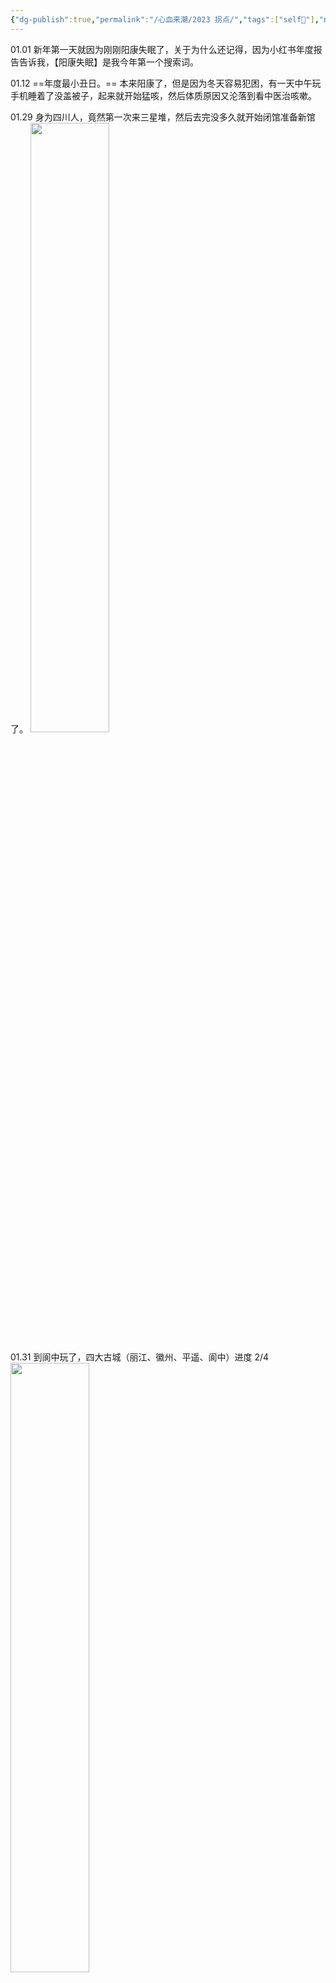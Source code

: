 ```yaml
---
{"dg-publish":true,"permalink":"/心血来潮/2023 拐点/","tags":["self👋"],"noteIcon":"1","created":"2023-12-13T23:24:47.962+08:00","updated":"2024-01-01T15:44:12.405+08:00"}
---
```


01.01
新年第一天就因为刚刚阳康失眠了，关于为什么还记得，因为小红书年度报告告诉我，【阳康失眠】是我今年第一个搜索词。

01.12
==年度最小丑日。==
本来阳康了，但是因为冬天容易犯困，有一天中午玩手机睡着了没盖被子，起来就开始猛咳，然后体质原因又沦落到看中医治咳嗽。

01.29
身为四川人，竟然第一次来三星堆，然后去完没多久就开始闭馆准备新馆了。
<img src="https://s2.loli.net/2023/12/21/cs3UIbmEJLrvPBz.jpg" height="50%" width="50%">

01.31
到阆中玩了，四大古城（丽江、徽州、平遥、阆中）进度 2/4
<img src="https://s2.loli.net/2023/12/21/XiyPEtONCBJQaAV.jpg" height="50%" width="50%">

02.13
回南京了，12.14-02.13，正好两个月，但是之前的匆忙返乡仿佛已经是很久远的记忆了。

02.20
考完了本科最后一门考试，甚至是早八。

02.26
在南京，果然不能轻易尝试在四川很好吃的东西。
第一次吃到如此袖珍和没什么配菜的冒烤鸭。
<img src="https://s2.loli.net/2023/12/21/azWPMSbfqC5U7nG.jpg" height="50%" width="50%">

03.01
时隔三年再来五台山先锋书店，还看到了民国试卷。
<img src="https://s2.loli.net/2023/12/21/x9dGuHqaNW2DCj4.jpg" height="50%" width="50%">

03.07
鱼嘴暴走。
<img src="https://s2.loli.net/2023/12/21/kJldFvpZyb7Y3Qj.jpg" height="50%" width="50%">

03.13
==年度最探索日。==
莫愁湖，满园春色关不住。
<img src="https://s2.loli.net/2023/12/21/9QlWgViqPmLbkIS.jpg" height="50%" width="50%">

真的很喜欢一些收集老物件的店铺。
<img src="https://s2.loli.net/2023/12/21/HaIWrTcjld976DN.png" height="50%" width="50%">

03.14
终于赶上一回五点的关门时间，结果鼓楼公园确实只有鼓楼。

03.15
鼓楼人，但是第一次来拉贝故居。
<img src="https://s2.loli.net/2023/12/21/p29dlbGL73sxif8.jpg" height="50%" width="50%">

商业化后的老门东还是比夫子庙的癫狂多了一分市井风味。
<img src="https://s2.loli.net/2023/12/21/6UdgjR2tbw1rFWp.jpg" height="50%" width="50%">

03.18
又来吃半步颠啦。

03.25-03.27
==年度最特种兵日。==
一波三折的大连说走就走旅行，两天行程量堪比一周，见山见海，寻史探物，尝东北菜，撸海鲜宴，唯愿世间再无早班机。
<img src="https://s2.loli.net/2023/12/21/y7ES8XF2oTbWJYv.jpg" height="50%" width="50%">

03.30
毕设摸鱼选手终于开始跑实验了。

04.04
走在校园里，一半地方石楠都在盛放。

04.09
今年第一次来稻满湘。

04.13
长途跋涉探店东北菜，但是没有想象值得。

04.14
发学士服了！
<img src="https://s2.loli.net/2023/12/21/SbYv1PMmu4kchng.jpg" height="50%" width="50%">

04.17
开始借助 obsidian 搭建博客，进入折腾 obsidian 的新阶段。

04.18
毕业照的日子。

04.21
难以理解。
<img src="https://s2.loli.net/2023/12/21/TdCYXk1ZVRmcWnL.jpg" height="50%" width="50%">

04.30
桌游学习和大叔披萨探店。

05.13
种草很久的串串，四种口味的冰粉很新颖！
<img src="https://s2.loli.net/2023/12/21/gBIf1ZoK3AGCtTM.jpg" height="50%" width="50%">

05.19
毕业以前还要完成最后一次形策论文。

05.28
过生日能吃到折耳根还是幸福的，虽然加了薄荷确实有点怪。

05.29
飞来横祸，走在路上被树上掉下来的泥浆 or 鸟粪沾到衣服上。

05.30
==年度最喜剧日。==
答辩五分钟，坐牢大半天。

05.31
在南京，果然不能轻易尝试在四川很好吃的东西 ×2。
陈麻婆豆腐，生动上演橘生淮南则为枳，先不说好吃与否，菜品就少了不少，还有不少显示暂无/已下架。

06.07
别人高考，我们提交最后的学术垃圾。

06.11-06.12
想去海边，又到海边。
可能是江苏十三太保里唯一的山海双全。
<img src="https://s2.loli.net/2023/12/21/9pqhJyeYcfuvVnz.jpg" height="50%" width="50%">

06.16
新院长拨穗。

06.20
==年度日。==
仙林，校毕业典礼，如果今年只能留下一天的话，那必然是这一天。
<img src="https://s2.loli.net/2023/12/21/UglpCAs6PqjxNRT.png" height="50%" width="50%">

06.29
告别陶三 326。
每年的例行搬家，已经逐渐习惯极简，不过当时还不知道甚至住不满一年。
<img src="https://s2.loli.net/2023/12/21/UTigfLAqtNuPKZo.jpg" height="50%" width="50%">

07.01
每次回家都首先去吃的牛蛙火锅。
永远会选择开盲盒新口味。
<img src="https://s2.loli.net/2023/12/21/u3PecAO7B6wWEmI.jpg" height="50%" width="50%">

07.04
毕业旅行，启动。然后首先成为冤种体验了昂贵的长沙磁悬浮。
<img src="https://s2.loli.net/2023/12/21/enxYsidG3TmOz6g.jpg" height="50%" width="50%">

07.05
因为阴差阳错而在张家界暴走几千级台阶，总计 2w5+步数中绝大多数都是台阶。

07.07
==年度最坎坷日。==
格外坎坷的一天，我国历史上也是。

- 在天门山伪装大学生失败，被迫补票……
- 玻璃栈道终于打卡（但大失所望……）
- 在另外一个付费项目由于太老实错失伪装学生省钱的机会，并且后来回想大概率可以成功……
- 连续几百天的微信读书阅读被断了（第二天想起来去看的时候直接如坠冰窟……）
- 嗓子开始疼，后来自我感觉是二阳了……
- 从凤凰高铁站去民宿的时候由于没及时看攻略，破财乘坐磁悬浮，被磁悬浮坑的第二次……
- 住宿只能说由奢入俭难……

  07.09
  在黄果树人挤人，汛期还和水帘洞遗憾错过。但是贵州折耳根比四川还多，有折耳根的地方就是好地方！

  07.10
  永远尝新，永远无惧踩雷。
  <img src="https://s2.loli.net/2023/12/21/TYOpIu9qSVozlxv.jpg" height="50%" width="50%">

一个盲盒是对大运会的全部支持，并且显然没抽中隐藏款。

07.11
意外在金沙遗址博物馆看到了三星堆展品，原来是因为搞青铜器相关的特展。

07.13
永远没有成都土著会推荐熊猫基地，但是在熊猫基地陪玩排队的永远有成都土著。现在甚至连粉红的刚出生的小熊猫也看不到了。

07.14
准研究牲装备出新，32G 能够极大缓解内存焦虑。

08.06
打卡昆明，二刷云南。
<img src="https://s2.loli.net/2023/12/21/gm2ytCnZliEI1Sw.jpg" height="40%" width="40%">

08.11
体验黑暗日料，遍历破解密室密码，看教育宣传片《孤注一掷》，以及怎么会有人忘了合照都各自散了才线上补一个啊。

08.23
换一个 29 元 203G 的套餐，从此上网自由。

08.26
虽然感觉外貌看上去没什么变化，但还是去重拍了个证件照，总不能研一再用大一的吧。

09.04
返宁，以后离宁实习租房的预演，想家，但也享受一个人独处一室的自由夜晚。

09.17
配好 memos，作为生活记录箱。

09.18
今年第一次走进教室上专业课。

09.19
盲选课题，焉知非福。

09.27
因为首次拿到组里每月的工资而积极奔赴仙林开新生见面会。
实验室内玩游戏的，扣一伯分！

09.28
传统月饼环节，可惜人越来越少了。
![image.png](https://s2.loli.net/2023/12/30/bAHKyfMv62kqVsJ.png)

09.29
嗓子疼，后面狂流了两三天鼻涕，不确定是不是三阳了，反正也不重要。

09.30
久别重逢，畅所欲言，即使娱乐活动是观赏史诗级烂片《前任四》

10.01
本来想躺一天，结果吃完饭回去路上撞见本科舍友和才回南京玩的同学，于是被拉去逛玄武湖，顺便打卡了玄武湖相亲角，发现自己果然还年轻。

10.02
蒸！面杀的乐趣是线上永远无法想象的，不过显然只要牌运到位水平无关。

10.03
马伍旺，评价是不如半步颠，酸甜口辣子鸡震撼。
在南京，果然不能轻易尝试在四川很好吃的东西 ×3。
夜黑风高，混入东大。
<img src="https://s2.loli.net/2023/12/21/AguhnWIEkBXeVSq.png" height="50%" width="50%">

10.05
探店辣当家，果然人越少，菜越容易点多，但尖椒鸡意外还行。

10.06
国庆最后一天在沙县小吃喜提两个 🍗，当时还不知道透支的是十一月的运气。

10.14
打卡浦口校区 PKU！最好看的竟然是门口大门上的黑色校徽，但是为什么金陵学院的牌子还在。
<img src="https://s2.loli.net/2023/12/26/6cgDoGzihx5wfk4.png" height="50%" width="50%">

10.16
统一认证崩溃，账号信息丢失，听离南常，被迫下班。

10.18
怎么有人大学以来年年当副班长摸鱼啊，哦是我啊，那没事了。

10.19
学术水平方差最大的一场会议，竟然碰到嘉宾是本科某课程复现的论文的原作者，anyway，茶歇不错。

10.24
程序员节，语雀送上崩溃礼物。

10.29
在下班高峰骑车几公里来吃烧烤，总体还行，但是建议下次少点韭菜，吃得最累的一集。

11.03
==年度最漫长日。==
早起开了个组会。
下午到仙林打卡东晋帝陵展，看来软院院楼还是沾了点风水在的。
![image.png](https://s2.loli.net/2023/12/26/Szx1HyWaJ5hLQ4w.png)
傍晚回鼓楼的地铁上得知姥姥在两天前就去世了，操劳一生的女人，希望从此可以开心一点，多顾顾自己。
所以出门读书最大的遗憾就是家里有啥事不能立即赶回去，愧疚不少，但无能为力。
夜里得知南哪表白墙停止运营，甚至也没来得及告别，南曼蒂克消亡史正在走向高潮。

11.04
愈发冷清的百团大战，消亡路上的民间组织，和逐渐丧失青春的成年人。

11.07
班级团建，桌游活动，虽一波三折，但终算圆满。

11.12
起了个大早去紫金山刷树，下午把满满当当的药收拾了下拍了个照片炫富，晚上去吃饭的路上就因为走路看手机磕到石头桩子，流血破皮，好像是有点玄学在的。

11.14
和同门吃饭永恒的话题就是八卦，比较重量级的那种。

11.15
换键帽如换新键盘，适应了以后感觉 MDA 高度也不错，打字舒适，反正不是 XDA 美丽废物的高度都好用。

11.17
==年度最黑暗日。==
上午开会讨论课题无果，中午出门骑车，抄近道逆行结果被撞，本年度至暗时刻之一。遵守交通规则！
不过 INTJ 人的潜力总是无限的，最擅长的就是在逆境 PUA 自己，被撞了以后下午还连续完成了午饭+校医院+克服心理阴影骑车去电脑售后+上课+和老板讨论新课题+团组织生活+晚饭+克服心理阴影晚上继续骑车，去医院拍片确认没事。
![image.png](https://s2.loli.net/2023/12/21/JzuwXIEkdsSDAjv.png)

11.19
赶紧搬家，床对着窗子果然水逆，宿舍生活第零天。

11.24
第亿次在互联网确诊为 INTJ。

11.27
因为只有嗓子疼而放松警惕是对甲流最大的不敬。

12.08
享受晚秋最后的晴天，于是果断决定出门瞎逛，但是甲流后遗症：容易疲惫。
<img src="https://s2.loli.net/2023/12/21/BqnPwAeYlDbuZ8f.png" height="50%" width="50%">

12.09-12.10
集体出游日，温泉泡了，饭吃了，牌打了，实验没做，周报没写。

12.12
双十二注销本科工行卡，和本科时代的最后告别。

12.13
南京，从未忘记。
<img src="https://s2.loli.net/2023/12/21/bif5whalNIRODxW.png" height="50%" width="50%">

12.16
汤晓鸥逝世。
代码要写，实验要跑，生活也要过。

12.18
南京初雪。
<img src="https://s2.loli.net/2023/12/21/p8PFVYz2Q91do7J.png" height="50%" width="50%">

去年的 12.18 日发生了不少值得记忆的事情，才恍惚原来又一年了。

12.20
来南师随园吃饭，被免费续杯的饮料彻底击败。当我们在讨论食堂开始定期推陈出新和至少饭菜都是热的了的时候，别人的食堂品种丰富、桌椅舒适，反馈二维码各个桌子上贴的有，甚至价格还略便宜。

12.22
冬至，靠食堂的羊肉汤凑合，豌豆尖是不敢幻想一点了。

12.25
蒸蒸日上的圣诞节礼物。

12.27
开完组会出来碰到来南京玩的本科同学，无巧不成书。

12.28
农历冬月十六，宜吃喝，十五的月亮十六圆。
![image.png](https://s2.loli.net/2023/12/31/JLN1CkxUF5SXpYO.png)

12.31
五个人吃了 118，另外一边三个人吃了 360。

相比起缺失撕裂的 2020，跌宕起伏的 2021，艰难充实的 2022，2023 很明显被毕业一刀划成了两半。前一半是永远怀念的大学本科生活，好像也是在宣泄过往缺憾的补偿。后一半是从零开始的研究生生活，学校还是同样的学校，老师也是同样的老师，但是心态已经截然不同。毕业成为了 2023 年生活的一个拐点，但与此同时，2023 年很有可能也是这前后几年间生活的一个拐点。即使是回过头来，也很难去判断拐点的正确与否，遑论预知，总之就是，永远保持期待。
2024 同样有很多事情值得期待，那么就以《漫长的季节》的一句台词作结吧：
**“往前看，别回头！”**

---
![2023.png](https://s2.loli.net/2024/01/01/kK6Uimew5QGAtrM.png)
